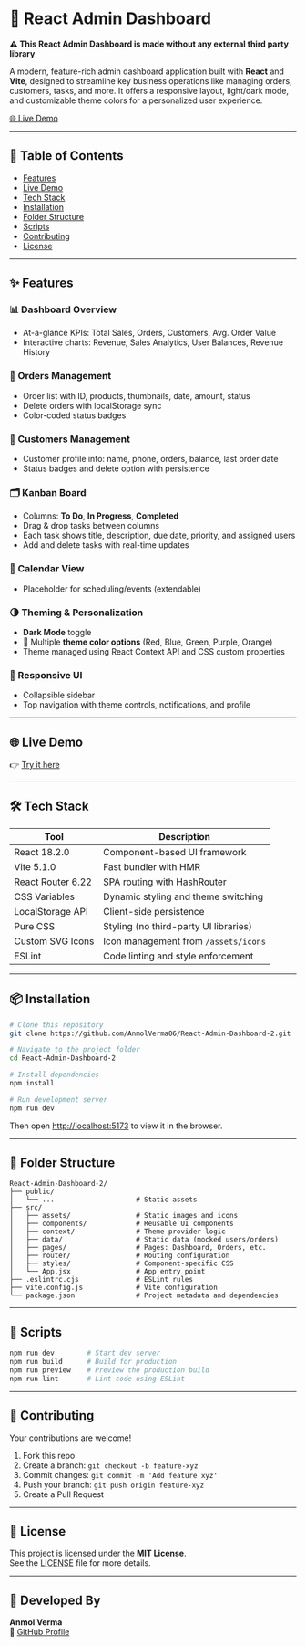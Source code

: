 
# 🚀 React Admin Dashboard

**⚠️ This React Admin Dashboard is made without any external third party library**

A modern, feature-rich admin dashboard application built with **React** and **Vite**, designed to streamline key business operations like managing orders, customers, tasks, and more. It offers a responsive layout, light/dark mode, and customizable theme colors for a personalized user experience.

[🌐 Live Demo](https://anmolverma06.github.io/React-Admin-Dashboard-2/)

---

## 📌 Table of Contents

- [Features](#-features)
- [Live Demo](#-live-demo)
- [Tech Stack](#-tech-stack)
- [Installation](#-installation)
- [Folder Structure](#-folder-structure)
- [Scripts](#-scripts)
- [Contributing](#-contributing)
- [License](#-license)

---

## ✨ Features

### 📊 Dashboard Overview
- At-a-glance KPIs: Total Sales, Orders, Customers, Avg. Order Value
- Interactive charts: Revenue, Sales Analytics, User Balances, Revenue History

### 🛒 Orders Management
- Order list with ID, products, thumbnails, date, amount, status
- Delete orders with localStorage sync
- Color-coded status badges

### 👤 Customers Management
- Customer profile info: name, phone, orders, balance, last order date
- Status badges and delete option with persistence

### 🗂️ Kanban Board
- Columns: **To Do**, **In Progress**, **Completed**
- Drag & drop tasks between columns
- Each task shows title, description, due date, priority, and assigned users
- Add and delete tasks with real-time updates

### 📅 Calendar View
- Placeholder for scheduling/events (extendable)

### 🌗 Theming & Personalization
- **Dark Mode** toggle
- 🎨 Multiple **theme color options** (Red, Blue, Green, Purple, Orange)
- Theme managed using React Context API and CSS custom properties

### 📱 Responsive UI
- Collapsible sidebar
- Top navigation with theme controls, notifications, and profile

---

## 🌐 Live Demo

👉 [Try it here](https://anmolverma06.github.io/React-Admin-Dashboard-2/)

---

## 🛠️ Tech Stack

| Tool              | Description                                  |
|-------------------|----------------------------------------------|
| React 18.2.0      | Component-based UI framework                 |
| Vite 5.1.0        | Fast bundler with HMR                        |
| React Router 6.22 | SPA routing with HashRouter                  |
| CSS Variables     | Dynamic styling and theme switching          |
| LocalStorage API  | Client-side persistence                      |
| Pure CSS          | Styling (no third-party UI libraries)        |
| Custom SVG Icons  | Icon management from `/assets/icons`         |
| ESLint            | Code linting and style enforcement           |

---

## 📦 Installation

```bash
# Clone this repository
git clone https://github.com/AnmolVerma06/React-Admin-Dashboard-2.git

# Navigate to the project folder
cd React-Admin-Dashboard-2

# Install dependencies
npm install

# Run development server
npm run dev
```

Then open [http://localhost:5173](http://localhost:5173) to view it in the browser.

---

## 📁 Folder Structure

```
React-Admin-Dashboard-2/
├── public/
│   └── ...                    # Static assets
├── src/
│   ├── assets/                # Static images and icons
│   ├── components/            # Reusable UI components
│   ├── context/               # Theme provider logic
│   ├── data/                  # Static data (mocked users/orders)
│   ├── pages/                 # Pages: Dashboard, Orders, etc.
│   ├── router/                # Routing configuration
│   ├── styles/                # Component-specific CSS
│   └── App.jsx                # App entry point
├── .eslintrc.cjs              # ESLint rules
├── vite.config.js             # Vite configuration
└── package.json               # Project metadata and dependencies
```

---

## 🧩 Scripts

```bash
npm run dev        # Start dev server
npm run build      # Build for production
npm run preview    # Preview the production build
npm run lint       # Lint code using ESLint
```

---

## 🤝 Contributing

Your contributions are welcome!

1. Fork this repo
2. Create a branch: `git checkout -b feature-xyz`
3. Commit changes: `git commit -m 'Add feature xyz'`
4. Push your branch: `git push origin feature-xyz`
5. Create a Pull Request

---

## 📄 License

This project is licensed under the **MIT License**.  
See the [LICENSE](LICENSE) file for more details.

---

## 🙌 Developed By

**Anmol Verma**  
🔗 [GitHub Profile](https://github.com/AnmolVerma06)

